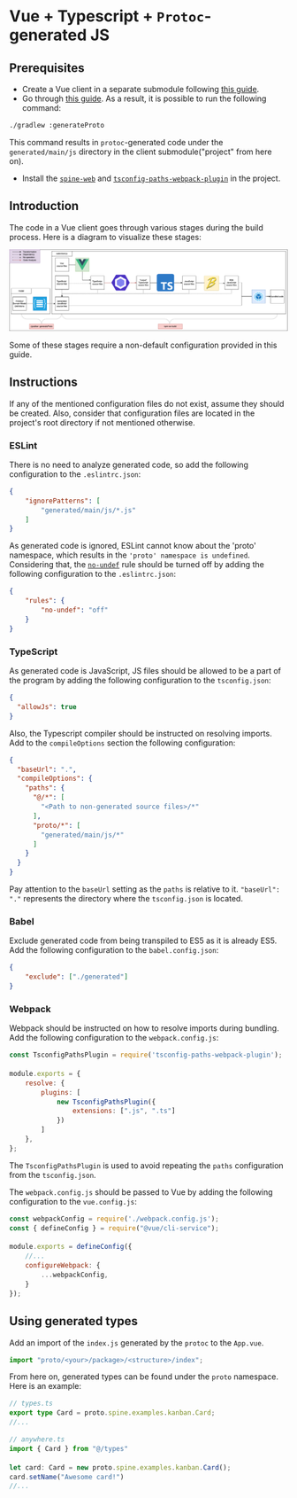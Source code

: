 # Vue + Typescript + `Protoc`-generated JS

## Prerequisites

- Create a Vue client in a separate submodule following [this guide](https://cli.vuejs.org/guide/creating-a-project.html#vue-create).
- Go through [this guide](https://spine.io/docs/guides/gradle). As a result, it is
possible to run the following command:

```Bash
./gradlew :generateProto
```

This command results in `protoc`-generated code under the `generated/main/js`
directory in the client submodule("project" from here on).

- Install the [`spine-web`](https://www.npmjs.com/package/spine-web) and 
[`tsconfig-paths-webpack-plugin`](https://www.npmjs.com/package/tsconfig-paths-webpack-plugin) 
in the project.

## Introduction

The code in a Vue client goes through various stages during the build process. Here is 
a diagram to visualize these stages:

![build-visualization](diagrams/build-visualization.png)

Some of these stages require a non-default configuration provided in this guide.

## Instructions

If any of the mentioned configuration files do not exist, assume they should be created.
Also, consider that configuration files are located in the project's root directory
if not mentioned otherwise.

### ESLint

There is no need to analyze generated code, so add the following configuration to 
the `.eslintrc.json`:

```JSON
{
    "ignorePatterns": [
        "generated/main/js/*.js"
    ]
}
```

As generated code is ignored, ESLint cannot know about the 'proto' namespace, which 
results in the `'proto' namespace is undefined`. Considering that, the [`no-undef`](https://eslint.org/docs/latest/rules/no-undef) 
rule should be turned off by adding the following configuration to the `.eslintrc.json`:

```JSON
{
    "rules": {
        "no-undef": "off"
    }
}
```

### TypeScript

As generated code is JavaScript, JS files should be allowed to be a part of the program
by adding the following configuration to the `tsconfig.json`:

```JSON
{
  "allowJs": true
}
```

Also, the Typescript compiler should be instructed on resolving imports. Add to the
`compileOptions` section the following configuration:

```JSON
{
  "baseUrl": ".",
  "compileOptions": {
    "paths": {
      "@/*": [
        "<Path to non-generated source files>/*"
      ],
      "proto/*": [
        "generated/main/js/*"
      ]
    }
  }
}
```

Pay attention to the `baseUrl` setting as the `paths` is relative to it. `"baseUrl": "."`
represents the directory where the `tsconfig.json` is located.

### Babel

Exclude generated code from being transpiled to ES5 as it is already ES5. Add the
following configuration to the `babel.config.json`:

```JSON
{
    "exclude": ["./generated"]
}
```

### Webpack

Webpack should be instructed on how to resolve imports during bundling. Add the 
following configuration to the `webpack.config.js`:

```JavaScript
const TsconfigPathsPlugin = require('tsconfig-paths-webpack-plugin');

module.exports = {
    resolve: {
        plugins: [
            new TsconfigPathsPlugin({
                extensions: [".js", ".ts"]
            })
        ]
    },
};
```

The `TsconfigPathsPlugin` is used to avoid repeating the `paths` configuration from
the `tsconfig.json`.

The `webpack.config.js` should be passed to Vue by adding the following configuration 
to the `vue.config.js`:

```JavaScript
const webpackConfig = require('./webpack.config.js');
const { defineConfig } = require("@vue/cli-service");

module.exports = defineConfig({
    //...
    configureWebpack: {
        ...webpackConfig,
    }
});
```

## Using generated types

Add an import of the `index.js` generated by the `protoc` to the `App.vue`.

```Javascript
import "proto/<your>/package>/<structure>/index";
```

From here on, generated types can be found under the `proto` namespace. Here is an example:

```TypeScript
// types.ts
export type Card = proto.spine.examples.kanban.Card;
//...
```

```TypeScript
// anywhere.ts
import { Card } from "@/types"

let card: Card = new proto.spine.examples.kanban.Card();
card.setName("Awesome card!")
//...
```
